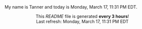 My name is Tanner and today is Monday, March 17, 11:31 PM EDT.

<p align="center">This <i>README</i> file is generated <b>every 3 hours</b>!</br>Last refresh: Monday, March 17, 11:31 PM EDT<br /></p>
